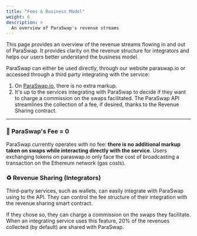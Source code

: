 ```yaml
---
title: "Fees & Business Model"
weight: 6
description: >
  An overview of ParaSwap's revenue streams
---
```


This page provides an overview of the revenue streams flowing in and out of ParaSwap. It provides clarity on the revenue structure for integrators and helps our users better understand the business model.

ParaSwap can either be used directly, through our website paraswap.io or accessed through a third party integrating with the service:
1. On [ParaSwap.io](https://paraswap.io), there is no extra markup.
2. It's up to the services integrating with ParaSwap to decide if they want to charge a commission on the swaps facilitated. The ParaSwap API streamlines the collection of a fee, if desired, thanks to the Revenue Sharing contract.

---

### 💸 ParaSwap's Fee = 0

ParaSwap currently operates with no fee: **there is no additional markup taken on swaps while interacting directly with the service**. Users exchanging tokens on paraswap.io only face the cost of broadcasting a transaction on the Ethereum network (gas costs).

### ♻ Revenue Sharing (Integrators)

Third-party services, such as wallets, can easily integrate with ParaSwap using to the API. They can control the fee structure of their integration with the revenue sharing smart contract. 

If they chose so, they can charge a commission on the swaps they facilitate. When an integrating service uses this feature, 20% of the revenues collected (by default) are shared with ParaSwap.
